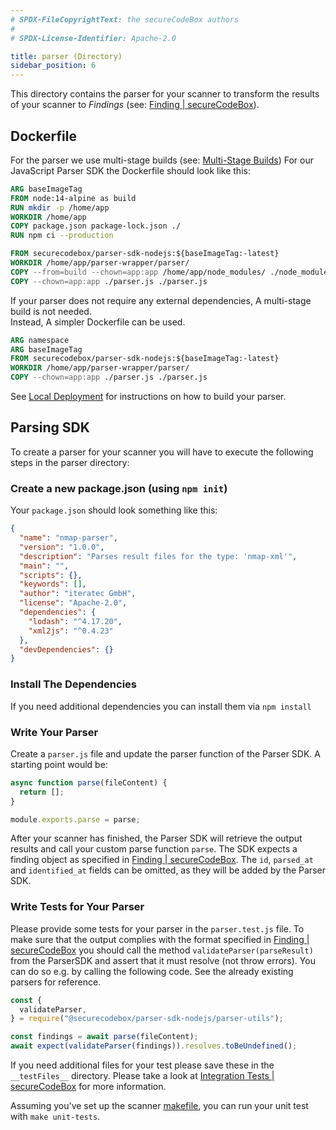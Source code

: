 ```yaml
---
# SPDX-FileCopyrightText: the secureCodeBox authors
#
# SPDX-License-Identifier: Apache-2.0

title: parser (Directory)
sidebar_position: 6
---
```


This directory contains the parser for your scanner to transform the results of your scanner to _Findings_ (see: [Finding | secureCodeBox](/docs/api/finding)).

## Dockerfile

For the parser we use multi-stage builds (see: [Multi-Stage Builds](https://www.docker.com/blog/multi-stage-builds/))
For our JavaScript Parser SDK the Dockerfile should look like this:

```dockerfile
ARG baseImageTag
FROM node:14-alpine as build
RUN mkdir -p /home/app
WORKDIR /home/app
COPY package.json package-lock.json ./
RUN npm ci --production

FROM securecodebox/parser-sdk-nodejs:${baseImageTag:-latest}
WORKDIR /home/app/parser-wrapper/parser/
COPY --from=build --chown=app:app /home/app/node_modules/ ./node_modules/
COPY --chown=app:app ./parser.js ./parser.js
```

If your parser does not require any external dependencies, A multi-stage build is not needed.  
Instead, A simpler Dockerfile can be used.

```dockerfile
ARG namespace
ARG baseImageTag
FROM securecodebox/parser-sdk-nodejs:${baseImageTag:-latest}
WORKDIR /home/app/parser-wrapper/parser/
COPY --chown=app:app ./parser.js ./parser.js
```

See [Local Deployment](/docs/contributing/local-deployment) for instructions on how to build your parser.

## Parsing SDK

To create a parser for your scanner you will have to execute the following steps in the parser directory:

### Create a new package.json (using `npm init`)

Your `package.json` should look something like this:

```json
{
  "name": "nmap-parser",
  "version": "1.0.0",
  "description": "Parses result files for the type: 'nmap-xml'",
  "main": "",
  "scripts": {},
  "keywords": [],
  "author": "iteratec GmbH",
  "license": "Apache-2.0",
  "dependencies": {
    "lodash": "^4.17.20",
    "xml2js": "^0.4.23"
  },
  "devDependencies": {}
}
```

### Install The Dependencies

If you need additional dependencies you can install them via `npm install`

### Write Your Parser

Create a `parser.js` file and update the parser function of the Parser SDK. A starting point would be:

```javascript
async function parse(fileContent) {
  return [];
}

module.exports.parse = parse;
```

After your scanner has finished, the Parser SDK will retrieve the output results and call your custom parse function `parse`. The SDK expects a finding object as specified in [Finding | secureCodeBox](/docs/api/finding). The `id`, `parsed_at` and `identified_at` fields can be omitted, as they will be added by the Parser SDK.

### Write Tests for Your Parser

Please provide some tests for your parser in the `parser.test.js` file. To make sure that the output complies with the format specified in [Finding | secureCodeBox](/docs/api/finding) you should call the method `validateParser(parseResult)` from the ParserSDK and assert that it must resolve (not throw errors). You can do so e.g. by calling the following code. See the already existing parsers for reference.

```javascript
const {
  validateParser,
} = require("@securecodebox/parser-sdk-nodejs/parser-utils");

const findings = await parse(fileContent);
await expect(validateParser(findings)).resolves.toBeUndefined();
```

If you need additional files for your test please save these in the `__testFiles__` directory. Please take a look at [Integration Tests | secureCodeBox](/docs/contributing/integrating-a-scanner/integration-tests) for more information.

Assuming you've set up the scanner [makefile](/docs/contributing/integrating-a-scanner/makefile), you can run your unit test with `make unit-tests`.
